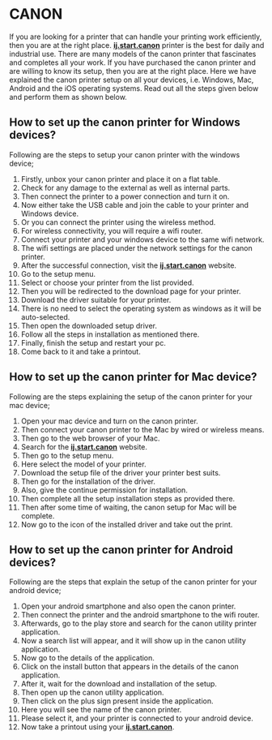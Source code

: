 # CANON

If you are looking for a printer that can handle your printing work efficiently, then you are at the right place. **[ij.start.canon](https://startset.github.io)** printer is the best for daily and industrial use. There are many models of the canon printer that fascinates and completes all your work. If you have purchased the canon printer and are willing to know its setup, then you are at the right place. Here we have explained the canon printer setup on all your devices, i.e. Windows, Mac, Android and the iOS operating systems. Read out all the steps given below and perform them as shown below.

## How to set up the canon printer for Windows devices?
Following are the steps to setup your canon printer with the windows device;
1. Firstly, unbox your canon printer and place it on a flat table.
2. Check for any damage to the external as well as internal parts.
3. Then connect the printer to a power connection and turn it on.
4. Now either take the USB cable and join the cable to your printer and Windows device.
5. Or you can connect the printer using the wireless method.
6. For wireless connectivity, you will require a wifi router.
7. Connect your printer and your windows device to the same wifi network.
8. The wifi settings are placed under the network settings for the canon printer.
9. After the successful connection, visit the **[ij.start.canon](https://startset.github.io)** website.
10. Go to the setup menu.
11. Select or choose your printer from the list provided.
12. Then you will be redirected to the download page for your printer.
13. Download the driver suitable for your printer.
14. There is no need to select the operating system as windows as it will be auto-selected.
15. Then open the downloaded setup driver.
16. Follow all the steps in installation as mentioned there.
17. Finally, finish the setup and restart your pc.
18. Come back to it and take a printout.

## How to set up the canon printer for Mac device?
Following are the steps explaining the setup of the canon printer for your mac device;
1. Open your mac device and turn on the canon printer.
2. Then connect your canon printer to the Mac by wired or wireless means.
3. Then go to the web browser of your Mac. 
4. Search for the **[ij.start.canon](https://startset.github.io)** website.
5. Then go to the setup menu.
6. Here select the model of your printer.
7. Download the setup file of the driver your printer best suits.
8. Then go for the installation of the driver.
9. Also, give the continue permission for installation.
10. Then complete all the setup installation steps as provided there.
11. Then after some time of waiting, the canon setup for Mac will be complete.
12. Now go to the icon of the installed driver and take out the print.

## How to set up the canon printer for Android devices?
Following are the steps that explain the setup of the canon printer for your android device;
1. Open your android smartphone and also open the canon printer.
2. Then connect the printer and the android smartphone to the wifi router.
3. Afterwards, go to the play store and search for the canon utility printer application.
4. Now a search list will appear, and it will show up in the canon utility application.
5. Now go to the details of the application.
6. Click on the install button that appears in the details of the canon application.
7. After it, wait for the download and installation of the setup.
8. Then open up the canon utility application.
9. Then click on the plus sign present inside the application.
10. Here you will see the name of the canon printer.
11. Please select it, and your printer is connected to your android device.
12. Now take a printout using your **[ij.start.canon](https://startset.github.io)**.
